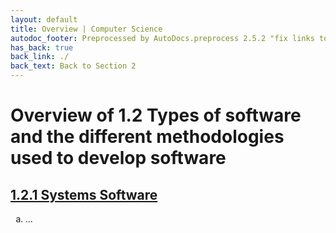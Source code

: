 ```yaml
---
layout: default
title: Overview | Computer Science
autodoc_footer: Preprocessed by AutoDocs.preprocess 2.5.2 "fix links to documents" ⓒ Starwort, 2020
has_back: true
back_link: ./
back_text: Back to Section 2
---
```


<style>
    ol {
        list-style-type: lower-alpha !important;
    }
</style>

# Overview of 1.2 Types of software and the different methodologies used to develop software

## [1.2.1 Systems Software](./subsection_1)

01. ...
